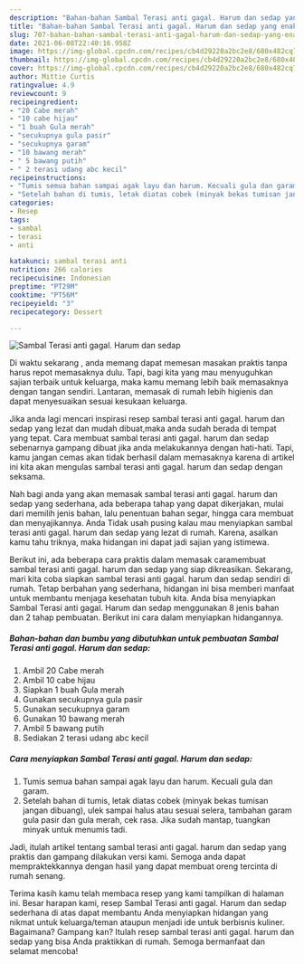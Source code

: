 ```yaml
---
description: "Bahan-bahan Sambal Terasi anti gagal. Harum dan sedap yang enak Untuk Jualan"
title: "Bahan-bahan Sambal Terasi anti gagal. Harum dan sedap yang enak Untuk Jualan"
slug: 707-bahan-bahan-sambal-terasi-anti-gagal-harum-dan-sedap-yang-enak-untuk-jualan
date: 2021-06-08T22:40:16.958Z
image: https://img-global.cpcdn.com/recipes/cb4d29220a2bc2e8/680x482cq70/sambal-terasi-anti-gagal-harum-dan-sedap-foto-resep-utama.jpg
thumbnail: https://img-global.cpcdn.com/recipes/cb4d29220a2bc2e8/680x482cq70/sambal-terasi-anti-gagal-harum-dan-sedap-foto-resep-utama.jpg
cover: https://img-global.cpcdn.com/recipes/cb4d29220a2bc2e8/680x482cq70/sambal-terasi-anti-gagal-harum-dan-sedap-foto-resep-utama.jpg
author: Mittie Curtis
ratingvalue: 4.9
reviewcount: 9
recipeingredient:
- "20 Cabe merah"
- "10 cabe hijau"
- "1 buah Gula merah"
- "secukupnya gula pasir"
- "secukupnya garam"
- "10 bawang merah"
- " 5 bawang putih"
- " 2 terasi udang abc kecil"
recipeinstructions:
- "Tumis semua bahan sampai agak layu dan harum. Kecuali gula dan garam."
- "Setelah bahan di tumis, letak diatas cobek (minyak bekas tumisan jangan dibuang), ulek sampai halus atau sesuai selera, tambahan garam gula pasir dan gula merah, cek rasa. Jika sudah mantap, tuangkan minyak untuk menumis tadi."
categories:
- Resep
tags:
- sambal
- terasi
- anti

katakunci: sambal terasi anti 
nutrition: 266 calories
recipecuisine: Indonesian
preptime: "PT29M"
cooktime: "PT56M"
recipeyield: "3"
recipecategory: Dessert

---
```



![Sambal Terasi anti gagal. Harum dan sedap](https://img-global.cpcdn.com/recipes/cb4d29220a2bc2e8/680x482cq70/sambal-terasi-anti-gagal-harum-dan-sedap-foto-resep-utama.jpg)

Di waktu  sekarang , anda memang dapat memesan masakan praktis tanpa harus repot memasaknya dulu. Tapi, bagi kita yang mau menyuguhkan sajian terbaik untuk keluarga, maka kamu memang lebih baik memasaknya dengan tangan sendiri. Lantaran, memasak di rumah lebih higienis dan dapat menyesuaikan sesuai kesukaan keluarga.

Jika anda lagi mencari inspirasi resep sambal terasi anti gagal. harum dan sedap yang lezat dan mudah dibuat,maka anda sudah berada di tempat yang tepat. Cara membuat sambal terasi anti gagal. harum dan sedap  sebenarnya gampang dibuat jika anda melakukannya dengan hati-hati. Tapi, kamu jangan cemas akan tidak berhasil dalam memasaknya 
karena di artikel ini kita akan mengulas sambal terasi anti gagal. harum dan sedap dengan seksama.  



Nah bagi anda yang akan memasak sambal terasi anti gagal. harum dan sedap yang sederhana, ada beberapa tahap yang dapat dikerjakan, mulai dari memilih jenis bahan, lalu penentuan bahan segar, hingga cara membuat dan menyajikannya. Anda Tidak usah pusing kalau mau menyiapkan sambal terasi anti gagal. harum dan sedap yang lezat di rumah. Karena, asalkan kamu  tahu triknya, maka hidangan ini dapat jadi sajian yang istimewa.

Berikut ini, ada beberapa cara praktis  dalam memasak caramembuat sambal terasi anti gagal. harum dan sedap yang siap dikreasikan. Sekarang, mari kita coba siapkan sambal terasi anti gagal. harum dan sedap sendiri di rumah. Tetap berbahan yang sederhana, hidangan ini bisa memberi manfaat untuk membantu menjaga kesehatan tubuh kita. Anda bisa menyiapkan Sambal Terasi anti gagal. Harum dan sedap menggunakan 8 jenis bahan dan 2 tahap pembuatan. Berikut ini cara dalam menyiapkan hidangannya.

<!--inarticleads1-->

##### Bahan-bahan dan bumbu yang dibutuhkan untuk pembuatan Sambal Terasi anti gagal. Harum dan sedap:

1. Ambil 20 Cabe merah
1. Ambil 10 cabe hijau
1. Siapkan 1 buah Gula merah
1. Gunakan secukupnya gula pasir
1. Gunakan secukupnya garam
1. Gunakan 10 bawang merah
1. Ambil  5 bawang putih
1. Sediakan  2 terasi udang abc kecil




<!--inarticleads2-->

##### Cara menyiapkan Sambal Terasi anti gagal. Harum dan sedap:

1. Tumis semua bahan sampai agak layu dan harum. Kecuali gula dan garam.
1. Setelah bahan di tumis, letak diatas cobek (minyak bekas tumisan jangan dibuang), ulek sampai halus atau sesuai selera, tambahan garam gula pasir dan gula merah, cek rasa. Jika sudah mantap, tuangkan minyak untuk menumis tadi.




Jadi, itulah artikel tentang  sambal terasi anti gagal. harum dan sedap  yang praktis dan gampang dilakukan versi kami. Semoga anda dapat mempraktekkannya dengan hasil yang dapat membuat oreng tercinta di rumah senang. 

Terima kasih kamu telah membaca resep yang kami tampilkan di halaman ini. Besar harapan kami, resep  Sambal Terasi anti gagal. Harum dan sedap sederhana di atas dapat membantu Anda menyiapkan hidangan yang nikmat untuk keluarga/teman ataupun menjadi ide untuk berbisnis kuliner. Bagaimana? Gampang kan? Itulah resep sambal terasi anti gagal. harum dan sedap yang bisa Anda praktikkan di rumah. Semoga bermanfaat dan selamat mencoba!

